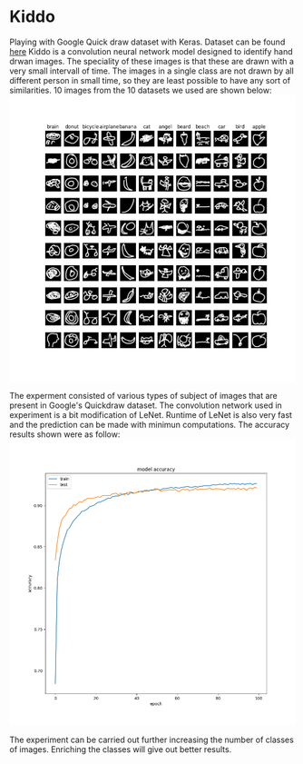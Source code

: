 # Kiddo
Playing with Google Quick draw dataset with Keras.
Dataset can be found [here](https://quickdraw.withgoogle.com/#)
Kiddo is a convolution neural network model designed to identify hand drwan images. The speciality of these images is that these are drawn with a very small intervall of time.
The images in a single class are not drawn by all different person in small time, so they are least possible to have any sort of similarities.
10 images from the 10 datasets we used are shown below:
![alt text](https://github.com/Subarno/Kiddo/blob/master/img/data.png "Dataset Screenshot")

The experment consisted of various types of subject of images that are present in Google's Quickdraw dataset.
The convolution network used in experiment is a bit modification of LeNet. Runtime of LeNet is also very fast and the prediction can be made with minimun computations.
The accuracy results shown were as follow:
![alt text](https://github.com/Subarno/Kiddo/blob/master/img/lenet_acc.png "Accuracy")

The experiment can be carried out further increasing the number of classes of images. Enriching the classes will give out better results.
